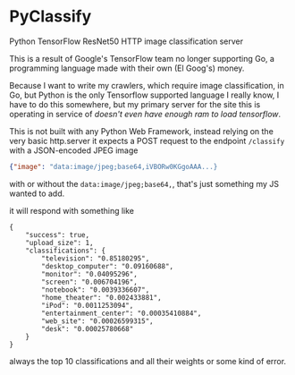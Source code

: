 # PyClassify
Python TensorFlow ResNet50 HTTP image classification server

This is a result of Google's TensorFlow team no longer supporting Go, a programming language made with their own (El Goog's) money.

Because I want to write my crawlers, which require image classification, in Go, but Python is the only Tensorflow supported language I really know, I have to do this somewhere, but my primary server for the site this is operating in service of _doesn't even have enough ram to load tensorflow_.

This is not built with any Python Web Framework, instead relying on the very basic http.server 
it expects a POST request to the endpoint `/classify` with a JSON-encoded JPEG image  

```json
{"image": "data:image/jpeg;base64,iVBORw0KGgoAAA...}
```

with or without the `data:image/jpeg;base64,`, that's just something my JS wanted to add.


it will respond with something like 
```
{
    "success": true,
    "upload_size": 1,
    "classifications": {
        "television": "0.85180295",
        "desktop_computer": "0.09160688",
        "monitor": "0.04095296",
        "screen": "0.006704196",
        "notebook": "0.0039336607",
        "home_theater": "0.002433881",
        "iPod": "0.0011253094",
        "entertainment_center": "0.00035410884",
        "web_site": "0.00026599315",
        "desk": "0.00025780668"
    }
}
```

always the top 10 classifications and all their weights or some kind of error.
